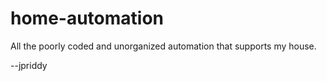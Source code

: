 # home-automation

All the poorly coded and unorganized automation that supports my house.

--jpriddy

